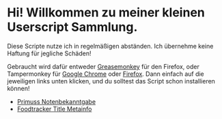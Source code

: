 # Hi! Willkommen zu meiner kleinen Userscript Sammlung.
Diese Scripte nutze ich in regelmäßigen abständen. Ich übernehme keine Haftung für jegliche Schäden!

Gebraucht wird dafür entweder [Greasemonkey](https://addons.mozilla.org/de/firefox/addon/greasemonkey/) für den Firefox, oder Tampermonkey für [Google Chrome](https://chrome.google.com/webstore/detail/tampermonkey/dhdgffkkebhmkfjojejmpbldmpobfkfo?hl=de) oder [Firefox](https://addons.mozilla.org/de/firefox/addon/tampermonkey/). Dann einfach auf die jeweiligen links unten klicken, und du solltest das Script schon installieren können!

* [Primuss Notenbekanntgabe](https://github.com/ReDiGermany/userscripts/raw/main/notenbekanntgabe.user.js)
* [Foodtracker Title Metainfo](https://github.com/ReDiGermany/userscripts/raw/main/foodtracker.user.js)